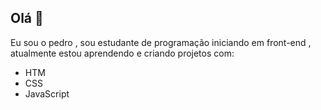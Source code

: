 ## Olá 👋

Eu sou o pedro , sou estudante de programação iniciando em front-end , atualmente estou aprendendo e criando projetos com:
- HTM
- CSS
- JavaScript
  
